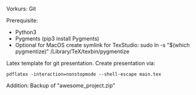 Vorkurs: Git

Prerequisite:
- Python3
- Pygments (pip3 install Pygments)
- Optional for MacOS create symlink for TexStudio: sudo ln -s "$(which pygmentize)" /Library/TeX/texbin/pygmentize

Latex template for git presentation.
Create presentation via: 

`pdflatex -interaction=nonstopmode --shell-escape main.tex`

Addition:
Backup of "awesome_project.zip"
